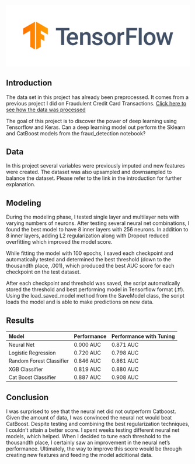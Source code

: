 ![alt text](https://github.com/kirahman2/tensorflow_classification/blob/master/images/tensorflow.png)

## Introduction
The data set in this project has already been preprocessed. It comes from a previous project I did on Fraudulent Credit Card Transactions. [Click here to see how the data was processed](https://github.com/kirahman2/fraud_detection/blob/master/README.md)

The goal of this project is to discover the power of deep learning using Tensorflow and Keras. Can a deep learning model out perform the Sklearn and CatBoost models from the fraud_detection notebook? 

## Data
In this project several variables were previously imputed and new features were created. The dataset was also upsampled and downsampled to balance the dataset. Please refer to the link in the introduction for further explanation.

## Modeling
During the modeling phase, I tested single layer and multilayer nets with varying numbers of neurons. After testing several neural net combinations, I found the best model to have 8 inner layers with 256 neurons. In addition to 8 inner layers, adding L2 regularization along with Dropout reduced overfitting which improved the model score. 

While fitting the model with 100 epochs, I saved each checkpoint and automatically tested and determined the best threshold (down to the thousandth place, .001), which produced the best AUC score for each checkpoint on the test dataset. 

After each checkpoint and threshold was saved, the script automatically stored the threshold and best performing model in Tensorflow format (.tf). Using the load_saved_model method from the SaveModel class, the script loads the model and is able to  make predictions on new data. 

## Results
| Model   | Performance | Performance with Tuning | 
| :------------- |:-------------|:-----|
| Neural Net | 0.000 AUC| 0.871 AUC|
| Logistic Regression | 0.720 AUC| 0.798 AUC|
| Random Forest Classifier | 0.846 AUC| 0.861 AUC|
| XGB Classifier     | 0.819 AUC| 0.880 AUC|
| Cat Boost Classifier | 0.887 AUC| 0.908 AUC|

## Conclusion
I was surprised to see that the neural net did not outperform Catboost. Given the amount of data, I was convinced the neural net would beat CatBoost. Despite testing and combining the best regularization techniques, I couldn’t attain a better score. I spent weeks testing different neural net models, which helped. When I decided to tune each threshold to the thousandth place, I certainly saw an improvement in the neural net’s performance. Ultimately, the way to improve this score would be through creating new features and feeding the model additional data. 

